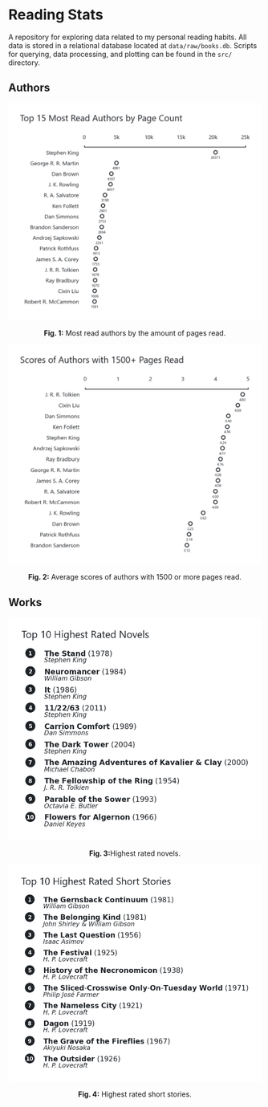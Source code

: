 # Reading Stats

A repository for exploring data related to my personal reading habits. All data is stored in a relational database located at `data/raw/books.db`. Scripts for querying, data processing, and plotting can be found in the `src/` directory.

## Authors

<div align="center">
    <img src="https://github.com/ffiza/reading-stats/blob/main/images/most_read_authors.png?raw=true" width="650">
    <p><b>Fig. 1:</b> Most read authors by the amount of pages read.</p>
</div>

<div align="center">
    <img src="https://github.com/ffiza/reading-stats/blob/main/images/authors_scores.png?raw=true" width="650">
    <p><b>Fig. 2:</b> Average scores of authors with 1500 or more pages read.</p>
</div>

## Works

<div align="center">
    <img src="https://github.com/ffiza/reading-stats/blob/main/images/highest_rated_novels.png?raw=true" width="650">
    <p><b>Fig. 3:</b>Highest rated novels.</p>
</div>

<div align="center">
    <img src="https://github.com/ffiza/reading-stats/blob/main/images/highest_rated_short_stories.png?raw=true" width="650">
    <p><b>Fig. 4:</b> Highest rated short stories.</p>
</div>
